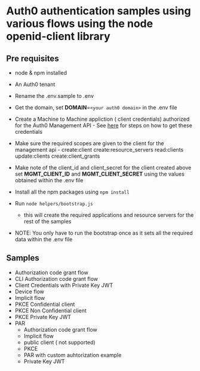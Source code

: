 # Auth0 authentication samples using various flows using the node openid-client library

## Pre requisites
- node & npm installed
- An Auth0 tenant
- Rename the .env.sample to .env
- Get the domain, set **DOMAIN**=`<your auth0 domain>` in the .env file
- Create a Machine to Machine appliction ( client credentials) authorized for the Auth0 Management API - See [here](https://auth0.com/docs/secure/tokens/access-tokens/get-management-api-access-tokens-for-testing) for steps on how to get these credentials
- Make sure the required scopes are given to the client for the management api - create:client create:resource_servers read:clients update:clients create:client_grants

- Make note of the client_id and client_secret for the client created above set **MGMT_CLIENT_ID** and **MGMT_CLIENT_SECRET** using the values obtained within the .env file
- Install all the npm packages using `npm install`
- Run `node helpers/bootstrap.js`
    - this will create the required applications and resource servers for the rest of the samples
- NOTE: You only have to run the bootstrap once as it sets all the required data within the .env file

## Samples
- Authorization code grant flow
- CLI Authorization code grant flow
- Client Credentials with Private Key JWT
- Device flow
- Implicit flow
- PKCE Confidential client
- PKCE Non Confidential client
- PKCE Private Key JWT
- PAR
    - Authorization code grant flow
    - Implicit flow
    - public client ( not supported)
    - PKCE
    - PAR with custom auhtorization example
    - Private Key JWT





